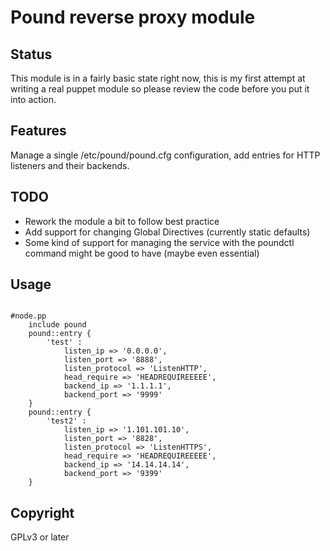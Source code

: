 Pound reverse proxy module
==========================

Status
------
This module is in a fairly basic state right now, this is my first attempt at writing a real puppet module so please review the code before you put it into action.

Features
--------
Manage a single /etc/pound/pound.cfg configuration, add entries for HTTP listeners and their backends.

TODO 
----
* Rework the module a bit to follow best practice
* Add support for changing Global Directives (currently static defaults)
* Some kind of support for managing the service with the poundctl command might be good to have (maybe even essential)

Usage
-----
<pre><code>
#node.pp
    include pound 
    pound::entry {
        'test' :
            listen_ip => '0.0.0.0',
            listen_port => '8888',
            listen_protocol => 'ListenHTTP',
            head_require => 'HEADREQUIREEEEE',
            backend_ip => '1.1.1.1',
            backend_port => '9999'
    }
    pound::entry {
        'test2' :
            listen_ip => '1.101.101.10',
            listen_port => '8828',
            listen_protocol => 'ListenHTTPS',
            head_require => 'HEADREQUIREEEEE',
            backend_ip => '14.14.14.14',
            backend_port => '9399'
    }
</code></pre>

Copyright
---------
GPLv3 or later